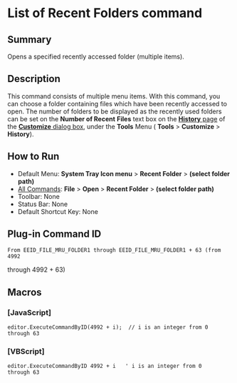 # List of Recent Folders command

## Summary

Opens a specified recently accessed folder (multiple items).

## Description

This command consists of multiple menu items. With this command, you can
choose a folder containing files which have been recently accessed to open. The number of folders to be
displayed as the recently used folders can be set on the
**Number of Recent**
**Files** text box on the
[**History** page](../../dlg/customize/history/index) of
the [**Customize** dialog box](../../dlg/customize/index),
under the **Tools** Menu ( **Tools** \> **Customize** \> **History**).

## How to Run

- Default Menu: **System Tray Icon menu** \> **Recent Folder** \> **(select folder**
**path)**
- [All Commands](../tools/all_commands): **File** \> **Open**
\> **Recent Folder** \> **(select folder path)**
- Toolbar: None
- Status Bar: None
- Default Shortcut Key: None

## Plug-in Command ID

```
From EEID_FILE_MRU_FOLDER1 through EEID_FILE_MRU_FOLDER1 + 63 (from 4992```
through 4992 + 63)

## Macros

### \[JavaScript\]

```
editor.ExecuteCommandByID(4992 + i);  // i is an integer from 0
through 63
```

### \[VBScript\]

```
editor.ExecuteCommandByID 4992 + i   ' i is an integer from 0
through 63
```
